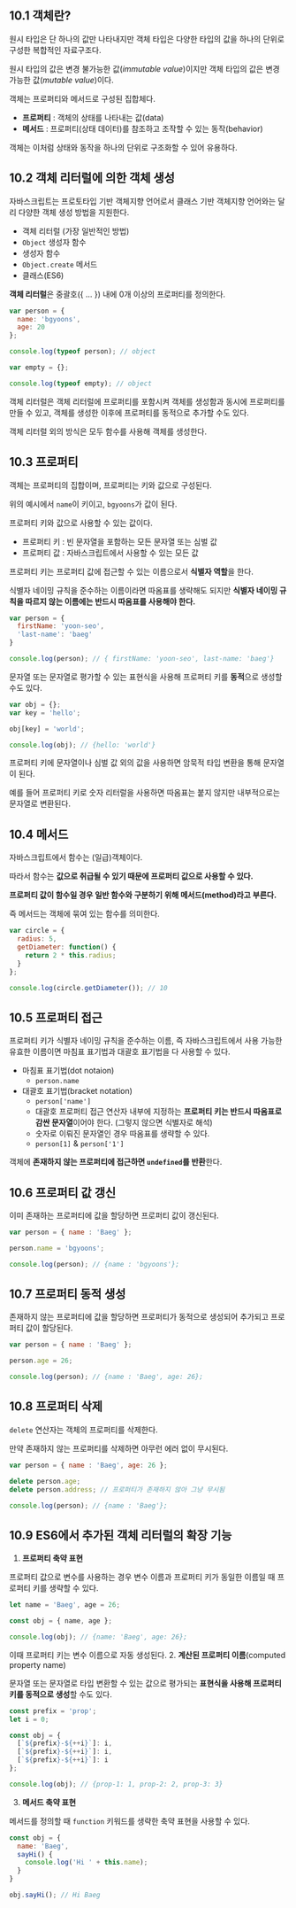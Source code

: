## 10.1 객체란?

원시 타입은 단 하나의 값만 나타내지만 객체 타입은 다양한 타입의 값을 하나의 단위로 구성한 복합적인 자료구조다.

원시 타입의 값은 변경 불가능한 값(*immutable value*)이지만 객체 타입의 값은 변경 가능한 값(*mutable value*)이다.

객체는 프로퍼티와 메서드로 구성된 집합체다.

- **프로퍼티** : 객체의 상태를 나타내는 값(data)
- **메서드** : 프로퍼티(상태 데이터)를 참조하고 조작할 수 있는 동작(behavior)

객체는 이처럼 상태와 동작을 하나의 단위로 구조화할 수 있어 유용하다.

## 10.2 객체 리터럴에 의한 객체 생성

자바스크립트는 프로토타입 기반 객체지향 언어로서 클래스 기반 객체지향 언어와는 달리 다양한 객체 생성 방법을 지원한다.

- 객체 리터럴 (가장 일반적인 방법)
- `Object` 생성자 함수
- 생성자 함수
- `Object.create` 메서드
- 클래스(ES6)

**객체 리터럴**은 중괄호({ ... }) 내에 0개 이상의 프로퍼티를 정의한다.

```js
var person = {
  name: 'bgyoons',
  age: 20
};

console.log(typeof person); // object

var empty = {};

console.log(typeof empty); // object
```

객체 리터럴은 객체 리터럴에 프로퍼티를 포함시켜 객체를 생성함과 동시에 프로퍼티를 만들 수 있고, 객체를 생성한 이후에 프로퍼티를 동적으로 추가할 수도 있다.

객체 리터럴 외의 방식은 모두 함수를 사용해 객체를 생성한다.

## 10.3 프로퍼티

객체는 프로퍼티의 집합이며, 프로퍼티는 키와 값으로 구성된다.

위의 예시에서 `name`이 키이고, `bgyoons`가 값이 된다.

프로퍼티 키와 값으로 사용할 수 있는 값이다.

- 프로퍼티 키 : 빈 문자열을 포함하는 모든 문자열 또는 심벌 값
- 프로퍼티 값 : 자바스크립트에서 사용할 수 있는 모든 값

프로퍼티 키는 프로퍼티 값에 접근할 수 있는 이름으로서 **식별자 역할**을 한다.

식별자 네이밍 규칙을 준수하는 이름이라면 따옴표를 생략해도 되지만 **식별자 네이밍 규칙을 따르지 않는 이름에는 반드시 따옴표를 사용해야 한다.**

```js
var person = {
  firstName: 'yoon-seo',
  'last-name': 'baeg'
}

console.log(person); // { firstName: 'yoon-seo', last-name: 'baeg'}
```

문자열 또는 문자열로 평가할 수 있는 표현식을 사용해 프로퍼티 키를 **동적**으로 생성할 수도 있다.

```js
var obj = {};
var key = 'hello';

obj[key] = 'world';

console.log(obj); // {hello: 'world'}
```

프로퍼티 키에 문자열이나 심벌 값 외의 값을 사용하면 암묵적 타입 변환을 통해 문자열이 된다.

예를 들어 프로퍼티 키로 숫자 리터럴을 사용하면 따옴표는 붙지 않지만 내부적으로는 문자열로 변환된다.

## 10.4 메서드

자바스크립트에서 함수는 (일급)객체이다. 

따라서 함수는 **값으로 취급될 수 있기 때문에 프로퍼티 값으로 사용할 수 있다.**

**프로퍼티 값이 함수일 경우 일반 함수와 구분하기 위해 메서드(method)라고 부른다.**

즉 메서드는 객체에 묶여 있는 함수를 의미한다.

```js
var circle = {
  radius: 5,
  getDiameter: function() {
    return 2 * this.radius;
  }
};

console.log(circle.getDiameter()); // 10
```

## 10.5 프로퍼티 접근

프로퍼티 키가 식별자 네이밍 규칙을 준수하는 이름, 즉 자바스크립트에서 사용 가능한 유효한 이름이면 마침표 표기법과 대괄호 표기법을 다 사용할 수 있다.

- 마침표 표기법(dot notaion)
  - `person.name`
- 대괄호 표기법(bracket notation)
  - `person['name']`
  - 대괄호 프로퍼티 접근 연산자 내부에 지정하는 **프로퍼티 키는 반드시 따옴표로 감싼 문자열**이어야 한다. (그렇지 않으면 식별자로 해석)
  - 숫자로 이뤄진 문자열인 경우 따옴표를 생략할 수 있다.
  - `person[1]` & `person['1']`

객체에 **존재하지 않는 프로퍼티에 접근하면 `undefined`를 반환**한다.

## 10.6 프로퍼티 값 갱신

이미 존재하는 프로퍼티에 값을 할당하면 프로퍼티 값이 갱신된다.

```js
var person = { name : 'Baeg' };

person.name = 'bgyoons';

console.log(person); // {name : 'bgyoons'};
```

## 10.7 프로퍼티 동적 생성

존재하지 않는 프로퍼티에 값을 할당하면 프로퍼티가 동적으로 생성되어 추가되고 프로퍼티 값이 할당된다.

```js
var person = { name : 'Baeg' };

person.age = 26;

console.log(person); // {name : 'Baeg', age: 26};
```

## 10.8 프로퍼티 삭제

`delete` 연산자는 객체의 프로퍼티를 삭제한다.

만약 존재하지 않는 프로퍼티를 삭제하면 아무런 에러 없이 무시된다.

```js
var person = { name : 'Baeg', age: 26 };

delete person.age;
delete person.address; // 프로퍼티가 존재하지 않아 그냥 무시됨

console.log(person); // {name : 'Baeg'};
```

## 10.9 ES6에서 추가된 객체 리터럴의 확장 기능

1. **프로퍼티 축약 표현**

  프로퍼티 값으로 변수를 사용하는 경우 변수 이름과 프로퍼티 키가 동일한 이름일 때 프로퍼티 키를 생략할 수 있다.
  ```js
  let name = 'Baeg', age = 26;
  
  const obj = { name, age };
  
  console.log(obj); // {name: 'Baeg', age: 26};
  ```
  이때 프로퍼티 키는 변수 이름으로 자동 생성된다.
2. **계산된 프로퍼티 이름**(computed property name)

  문자열 또는 문자열로 타입 변환할 수 있는 값으로 평가되는 **표현식을 사용해 프로퍼티 키를 동적으로 생성**할 수도 있다.
  ```js
  const prefix = 'prop';
  let i = 0;
  
  const obj = {
    [`${prefix}-${++i}`]: i,
    [`${prefix}-${++i}`]: i,
    [`${prefix}-${++i}`]: i
  };
  
  console.log(obj); // {prop-1: 1, prop-2: 2, prop-3: 3}
  ```
3. **메서드 축약 표현**

  메서드를 정의할 때 `function` 키워드를 생략한 축약 표현을 사용할 수 있다.
  ```js
  const obj = {
    name: 'Baeg',
    sayHi() {
      console.log('Hi ' + this.name);
    }
  }
  
  obj.sayHi(); // Hi Baeg
  ```
  
